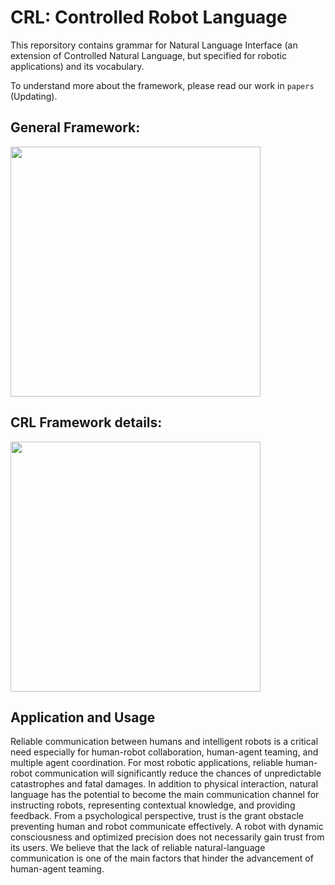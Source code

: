 # CRL: Controlled Robot Language

This reporsitory contains grammar for Natural Language Interface (an extension of Controlled Natural Language, but specified for robotic applications) and its vocabulary.

To understand more about the framework, please read our work in `papers` (Updating).

## General Framework:

<image src="images/Framework.png" width="400">

<!-- ![Framework](images/Framework.png) -->

## CRL Framework details:

<image src="images/CRL_Framework.png" width="400">
<!-- ![CRLFramework]() -->

## Application and Usage

Reliable communication between humans and intelligent robots is a critical need especially for human-robot collaboration, human-agent teaming, and multiple agent coordination. For most robotic applications, reliable human-robot communication will significantly reduce the chances of unpredictable catastrophes and fatal damages. In addition to physical interaction, natural language has the potential to become the main communication channel for instructing robots, representing contextual knowledge, and providing feedback. From a psychological perspective, trust is the grant obstacle preventing human and robot communicate effectively. A robot with dynamic consciousness and optimized precision does not necessarily gain trust from its users. We believe that the lack of reliable natural-language communication is one of the main factors that hinder the advancement of human-agent teaming.
